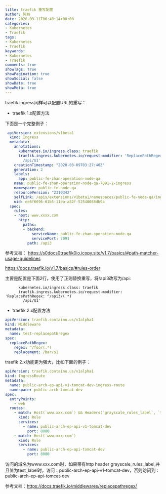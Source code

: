 ```yaml
---
title: traefik 重写配置
author: 阿辉
date: 2020-03-11T06:40:14+00:00
categories:
- Kubernetes
- Traefik
tags:
- Kubernetes
- Traefik
keywords:
- Kubernetes
- Traefik
comments: true
showTags: true
showPagination: true
showSocial: false
showDate: true
showMeta: true
---
```


traefik ingress同样可以配置URL的重写：

- traefik 1.x配置方法

下面是一个完整例子：
```yaml
 apiVersion: extensions/v1beta1
  kind: Ingress
  metadata:
    annotations:
      kubernetes.io/ingress.class: traefik
      traefik.ingress.kubernetes.io/request-modifier: 'ReplacePathRegex: ^/api3/(.*)
        /api/$1'
    creationTimestamp: "2020-03-09T03:27:40Z"
    generation: 2
    labels:
      app: public-fe-zhan-operation-node-qa
    name: public-fe-zhan-operation-node-qa-7091-2-ingress
    namespace: public-fe-node-qa
    resourceVersion: "2310342"
    selfLink: /apis/extensions/v1beta1/namespaces/public-fe-node-qa/ingresses/public-fe-zhan-operation-node-qa-7091-2-ingress
    uid: ee6f6696-61b5-11ea-a82f-52540088db9a
  spec:
    rules:
    - host: www.xxxx.com
      http:
        paths:
        - backend:
            serviceName: public-fe-zhan-operation-node-qa
            servicePort: 7091
          path: /api3
```

参考文档：
https://s0docs0traefik0io.icopy.site/v1.7/basics/#path-matcher-usage-guidelines

https://docs.traefik.io/v1.7/basics/#rules-order

<!--more-->

主要是配置是下面2行，使用了正则替换重写，将/api3改写为/api:
```
      kubernetes.io/ingress.class: traefik
      traefik.ingress.kubernetes.io/request-modifier: 'ReplacePathRegex: ^/api3/(.*)
        /api/$1'
```

- traefik 2.x配置方法

```yaml
apiVersion: traefik.containo.us/v1alpha1
kind: Middleware
metadata:
  name: test-replacepathregex
spec:
  replacePathRegex:
    regex: ^/foo/(.*)
    replacement: /bar/$1
```

traefik 2.x功能更为强大，比如下面的例子：

```yaml
apiVersion: traefik.containo.us/v1alpha1
kind: IngressRoute
metadata:
  name: public-arch-ep-api-v1-tomcat-dev-ingress-route
  namespace: public-arch-tomcat-dev
spec:
  entryPoints:
    - web
  routes:
    - match: Host(`www.xxx.com`) && Headers(`grayscale_rules_label`, `test_label`)
      kind: Rule
      services:
        - name: public-arch-ep-api-v1-tomcat-dev
          port: 8080
    - match: Host(`www.xxx.com`)
      kind: Rule
      services:
        - name: public-arch-ep-api-tomcat-dev
          port: 8080
```
访问的域名为www.xxx.com时，如果带有http header grayscale_rules_label,并且值为test_label时，访问：public-arch-ep-api-v1-tomcat-dev，否则访问到：public-arch-ep-api-tomcat-dev

参考文档：https://docs.traefik.io/middlewares/replacepathregex/